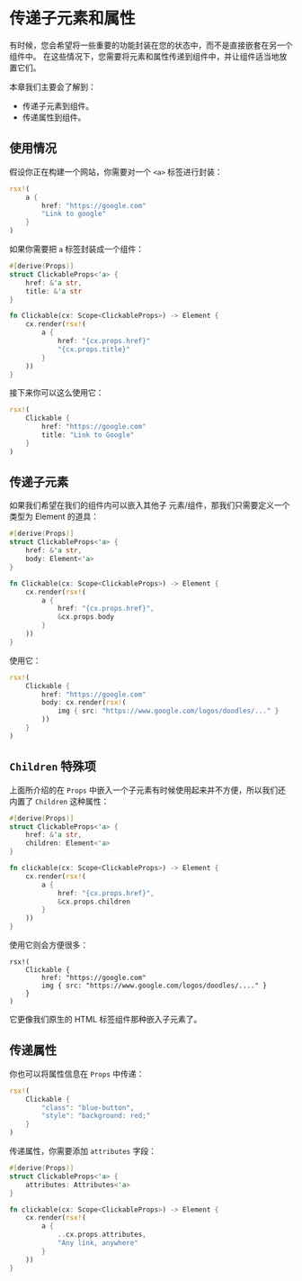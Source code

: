# 传递子元素和属性

有时候，您会希望将一些重要的功能封装在您的状态中，而不是直接嵌套在另一个组件中。
在这些情况下，您需要将元素和属性传递到组件中，并让组件适当地放置它们。

本章我们主要会了解到：

- 传递子元素到组件。
- 传递属性到组件。

## 使用情况

假设你正在构建一个网站，你需要对一个 `<a>` 标签进行封装：

```rust
rsx!(
    a {
        href: "https://google.com"
        "Link to google"
    }
)
```

如果你需要把 `a` 标签封装成一个组件：

```rust
#[derive(Props)]
struct ClickableProps<'a> {
    href: &'a str,
    title: &'a str
}

fn Clickable(cx: Scope<ClickableProps>) -> Element {
    cx.render(rsx!(
        a {
            href: "{cx.props.href}"
            "{cx.props.title}"
        }
    ))
}
```

接下来你可以这么使用它：

```rust
rsx!(
    Clickable {
        href: "https://google.com"
        title: "Link to Google"
    }
)
```

## 传递子元素

如果我们希望在我们的组件内可以嵌入其他子 元素/组件，那我们只需要定义一个类型为 Element 的道具：

```rust
#[derive(Props)]
struct ClickableProps<'a> {
    href: &'a str,
    body: Element<'a>
}

fn Clickable(cx: Scope<ClickableProps>) -> Element {
    cx.render(rsx!(
        a {
            href: "{cx.props.href}",
            &cx.props.body
        }
    ))
}
```

使用它：

```rust
rsx!(
    Clickable {
        href: "https://google.com"
        body: cx.render(rsx!(
            img { src: "https://www.google.com/logos/doodles/..." }
        ))
    }
)
```

## `Children` 特殊项

上面所介绍的在 `Props` 中嵌入一个子元素有时候使用起来并不方便，所以我们还内置了 `Children` 这种属性：

```rust
#[derive(Props)]
struct ClickableProps<'a> {
    href: &'a str,
    children: Element<'a>
}

fn clickable(cx: Scope<ClickableProps>) -> Element {
    cx.render(rsx!(
        a {
            href: "{cx.props.href}",
            &cx.props.children
        }
    ))
}
```

使用它则会方便很多：

```
rsx!(
    Clickable {
        href: "https://google.com"
        img { src: "https://www.google.com/logos/doodles/...." }
    }
)
```

它更像我们原生的 HTML 标签组件那种嵌入子元素了。

## 传递属性

你也可以将属性信息在 `Props` 中传递：

```rust
rsx!(
    Clickable {
        "class": "blue-button",
        "style": "background: red;"
    }
)
```

传递属性，你需要添加 `attributes` 字段：

```rust
#[derive(Props)]
struct ClickableProps<'a> {
    attributes: Attributes<'a>
}

fn clickable(cx: Scope<ClickableProps>) -> Element {
    cx.render(rsx!(
        a { 
            ..cx.props.attributes,
            "Any link, anywhere"
        }
    ))
}
```